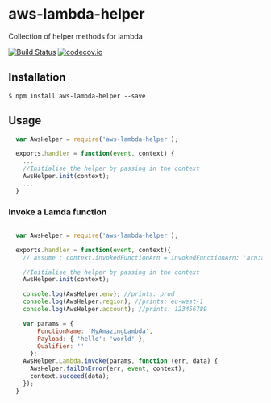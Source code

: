 # aws-lambda-helper
Collection of helper methods for lambda

[![Build Status](https://travis-ci.org/numo-labs/aws-lambda-helper.svg?branch=master)](https://travis-ci.org/numo-labs/aws-lambda-helper)
[![codecov.io](https://codecov.io/github/numo-labs/aws-lambda-helper/coverage.svg?branch=master)](https://codecov.io/github/numo-labs/aws-lambda-helper?branch=master)

## Installation
`$ npm install aws-lambda-helper --save`

## Usage

```javascript
  var AwsHelper = require('aws-lambda-helper');

  exports.handler = function(event, context) {
    ...
    //Initialise the helper by passing in the context
    AwsHelper.init(context);
    ...
  }
```

### Invoke a Lamda function

```javascript

  var AwsHelper = require('aws-lambda-helper');

  exports.handler = function(event, context){
    // assume : context.invokedFunctionArn = invokedFunctionArn: 'arn:aws:lambda:eu-west-1:123456789:function:mylambda:prod'

    //Initialise the helper by passing in the context
    AwsHelper.init(context);

    console.log(AwsHelper.env); //prints: prod
    console.log(AwsHelper.region); //prints: eu-west-1
    console.log(AwsHelper.account); //prints: 123456789

    var params = {
        FunctionName: 'MyAmazingLambda',
        Payload: { 'hello': 'world' },
        Qualifier: ''
      };
    AwsHelper.Lambda.invoke(params, function (err, data) {
      AwsHelper.failOnError(err, event, context);
      context.succeed(data);
    });
  }
```
